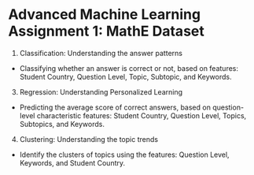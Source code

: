 # Advanced Machine Learning Assignment 1: MathE Dataset

1. Classification: Understanding the answer patterns
- Classifying whether an answer is correct or not, based on features: Student Country, Question Level, Topic, Subtopic, and Keywords.
3. Regression: Understanding Personalized Learning
- Predicting the average score of correct answers, based on question-level characteristic features: Student Country, Question Level, Topics, Subtopics, and Keywords.
4. Clustering: Understanding the topic trends
- Identify the clusters of topics using the features: Question Level, Keywords, and Student Country.
